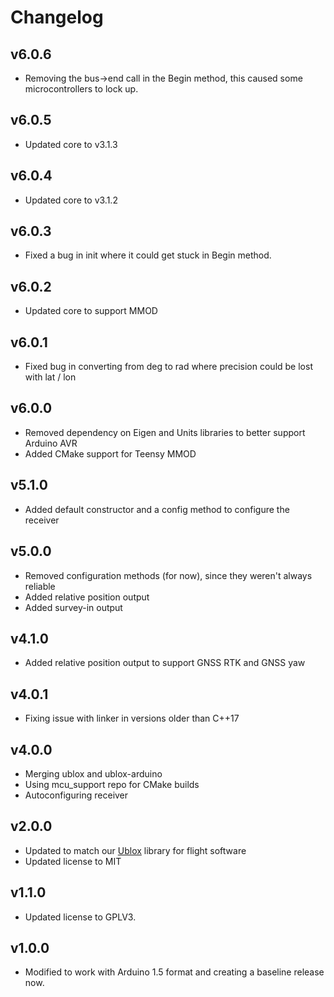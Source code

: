 # Changelog

## v6.0.6
- Removing the bus->end call in the Begin method, this caused some microcontrollers to lock up.

## v6.0.5
- Updated core to v3.1.3

## v6.0.4
- Updated core to v3.1.2

## v6.0.3
- Fixed a bug in init where it could get stuck in Begin method.

## v6.0.2
- Updated core to support MMOD

## v6.0.1
- Fixed bug in converting from deg to rad where precision could be lost with lat / lon

## v6.0.0
- Removed dependency on Eigen and Units libraries to better support Arduino AVR
- Added CMake support for Teensy MMOD

## v5.1.0
- Added default constructor and a config method to configure the receiver

## v5.0.0
- Removed configuration methods (for now), since they weren't always reliable
- Added relative position output
- Added survey-in output

## v4.1.0
- Added relative position output to support GNSS RTK and GNSS yaw

## v4.0.1
- Fixing issue with linker in versions older than C++17

## v4.0.0
- Merging ublox and ublox-arduino
- Using mcu_support repo for CMake builds
- Autoconfiguring receiver

## v2.0.0
- Updated to match our [Ublox](https://github.com/bolderflight/ublox-arduino) library for flight software
- Updated license to MIT

## v1.1.0
- Updated license to GPLV3.

## v1.0.0
- Modified to work with Arduino 1.5 format and creating a baseline release now.
